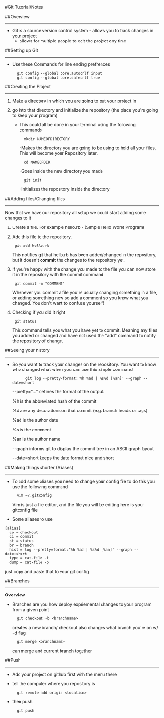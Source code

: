 #Git Tutorial/Notes 

##Overview
***
- Git is a source version control system - allows you to track changes in your project 
	- allows for multiple people to edit the project any time 

##Setting up Git 
*** 
- Use these Commands for line ending prefrences 
		
		git config --global core.autocrlf input
		git config --global core.safecrlf true

##Creating the Project
*** 
1. Make a directory in which you are going to put your project in 

2. go into that directory and initialize the repository (the place you're going to keep your program)
	
	- This could all be done in your terminal using the following commands
			
			mkdir NAMEOFDIRECTORY 
		-Makes the directory you are going to be using to hold all your files. This will become your Repository later. 
		
			cd NAMEOFDIR 
		
		-Goes inside the new directory you made 
	
			git init
		
		-Initializes the repository inside the directory

##Adding files/Changing files  
***

Now that we have our repository all setup we could start adding some changes to it 

1. Create a file. For example hello.rb - (Simple Hello World Program)
2. Add this file to the repository. 
		
		git add hello.rb 
		
	This notifies git that hello.rb has been added/changed in the repository, but it doesn't **commit** the changes to the repository yet. 
	
3. If you're happy with the change you made to the file you can now store it in the repository with the commit command 
		
		git commit -m "COMMENT"
		
	Whenever you commit a file you're usually changing something in a file, or adding something new so add a comment so you know what you changed. You don't want to confuse yourself! 
	
4. Checking if you did it right
		
		git status
		
	This command tells you what you have yet to commit. Meaning any files you added or changed and have not used the "add" command to notify the repository of change. 
	

##Seeing your history 
***
- So you want to track your changes on the repository. You want to know who changed what when 
you can use this simple command
			
			git log --pretty=format:'%h %ad | %s%d [%an]' --graph --date=short
			
	--pretty="..." defines the format of the output.
	
	%h is the abbreviated hash of the commit
	
	%d are any decorations on that commit (e.g. branch heads or tags)
	
	%ad is the author date
	
	%s is the comment
	
	%an is the author name
	
	--graph informs git to display the commit tree in an ASCII graph 	layout
	
	--date=short keeps the date format nice and short

##Making things shorter (Aliases)
***
- To add some aliases you need to change your config file to do this you use the following command 

		vim ~/.gitconfig
	
	Vim is just a file editor, and the file you will be editing here is your gitconfig file
	
- Some aliases to use 

```		
[alias]
  co = checkout
  ci = commit
  st = status
  br = branch
  hist = log --pretty=format:'%h %ad | %s%d [%an]' --graph --date=short
  type = cat-file -t
  dump = cat-file -p
```
just copy and paste that to your git config 

##Branches 
***
**Overview**

- Branches are you how deploy expriemental changes to your program from a given point 

		git checkout -b <branchname>
	creates a new branch/ checkout also changes what branch you're on w/ -d flag
	
		git merge <branchname>
	can merge <branchname> and current branch together
	
##Push
***
- Add your project on github first with the menu there
- tell the computer where you repository is 

		git remote add origin <location>

- then push 
	
		git push


